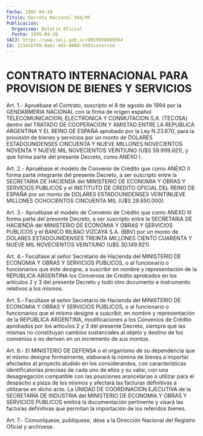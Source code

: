 ```yaml
---
Fecha: 1995-04-19
Título: Decreto Nacional 564/95
Publicación:
  Organismo: Boletín Oficial
  Fecha: 1995-04-26
SAIJ: https://www.saij.gob.ar/DN19950000564
Id: 123456789-0abc-465-0000-5991soterced
---
```

# CONTRATO INTERNACIONAL PARA PROVISION DE BIENES Y SERVICIOS

<a id="1"></a>
Art.  1.-  Apruébase  el Contrato, suscripto el 8 de agosto de 1994 por la GENDARMERIA NACIONAL  con  la  firma  de origen español TELECOMUNICACION,  ELECTRONICA  Y CONMUTACION S.A. (TECOSA)  dentro del TRATADO DE COOPERACION Y AMISTAD  ENTRE  LA REPUBLICA ARGENTINA Y  EL  REINO  DE  ESPAÑA  aprobado  por  la Ley N.23.670,  para  la provisión de bienes y servicios por un monto de DOLARES ESTADOUNIDENSES CINCUENTA Y NUEVE MILLONES  NOVECIENTOS  NOVENTA  Y NUEVE  MIL  NOVECIENTOS  VEINTIUNO  (U$S  59.999.921),  y que forma parte del presente Decreto, como ANEXO I.

<a id="2"></a>
Art.  2.-  Apruébase el modelo de Convenio de Crédito que como ANEXO  II  forma parte  integrante  del  presente  Decreto,  a  ser suscripto  entre  la  SECRETARIA  DE  HACIENDA  del  MINISTERIO  DE ECONOMIA Y OBRAS  Y  SERVICIOS  PUBLICOS  y el INSTITUTO DE CREDITO OFICIAL DEL REINO DE ESPAÑA por un monto de DOLARES ESTADOUNIDENSES  VEINTINUEVE  MILLONES  OCHOCIENTOS  CINCUENTA  MIL (U$S 29.850.000).

<a id="3"></a>
Art.  3.-  Apruébase el modelo de Convenio de Crédito que como ANEXO III forma parte  del  presente Decreto, a ser suscripto entre la SECRETARIA DE HACIENDA del  MINISTERIO  DE  ECONOMIA  Y  OBRAS Y SERVICIOS  PUBLICOS  y  el  BANCO  BILBAO VIZCAYA S.A. (BBV) por un monto de DOLARES ESTADOUNIDENSES TREINTA  MILLONES  CIENTO CUARENTA Y NUEVE MIL NOVECIENTOS VEINTIUNO (U$S 30.149.921).

<a id="4"></a>
Art.  4.-  Facúltase  al  señor  Secretario  de  Hacienda  del MINISTERIO   DE  ECONOMIA  Y  OBRAS  Y  SERVICIOS  PUBLICOS,  o  al funcionario o  funcionarios que éste designe, a suscribir en nombre y  representación  de  la  REPUBLICA  ARGENTINA  los  Convenios  de Crédito  aprobados  en  los  artículos 2 y 3 del presente Decreto y todo  otro  documento  e  instrumento    relativos  a  los  mismos.

<a id="5"></a>
Art.  5.-  Facúltase  al  señor  Secretario  de  Hacienda  del MINISTERIO   DE  ECONOMIA  Y  OBRAS  Y  SERVICIOS  PUBLICOS,  o  al funcionario o  funcionarios  que  el  mismo designe a suscribir, en nombre y representación de la REPUBLICA  ARGENTINA,  modificaciones a los Convenios de Crédito aprobados por los artículos  2  y  3 del presente  Decreto,  siempre  que  las mismas no constituyan cambios sustanciales al objeto y destino de  los  convenios o no deriven en un incremento de sus montos.

<a id="6"></a>
Art.  6.-  El  MINISTERIO  DE  DEFENSA  o  el  organismo de su dependencia que el mismo designe formalmente, elaborará  la  nómina de   bienes  a  importar  afectados  al  proyecto  aludido  en  los considerandos,  con  características  identificatorias  precisas de cada uno de ellos y su valor, con una desagregación compatible  con las  posiciones arancelarias a utilizar para el despacho a plaza de los mismos  y  afectará  las  facturas  definitivas a utilizarse en dicho acto. La UNIDAD DE COORDINACION EJECUTIVA  de  la  SECRETARIA DE  INDUSTRIA  del  MINISTERIO  DE  ECONOMIA  Y  OBRAS  Y SERVICIOS PUBLICOS emitirá la documentación pertinente y visará las  facturas definitivas  que  permitan  la importación de los referidos bienes.

<a id="7"></a>
Art. 7.- Comuníquese, publíquese, dése a la Dirección Nacional del Registro Oficial y archívese.